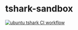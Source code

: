 # tshark-sandbox

[![ubuntu tshark CI workflow](https://github.com/githubfoam/tshark-sandbox/actions/workflows/ubuntu-bash-packages.yml/badge.svg?branch=main)](https://github.com/githubfoam/tshark-sandbox/actions/workflows/ubuntu-bash-packages.yml)  
